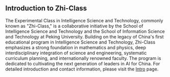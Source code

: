 ## Introduction to Zhi-Class
The Experimental Class in Intelligence Science and Technology, commonly known as "Zhi-Class," is a collaborative initiative by the School of Intelligence Science and Technology and the School of Information Science and Technology at Peking University. Building on the legacy of China's first educational program in Intelligence Science and Technology, Zhi-Class emphasizes a strong foundation in mathematics and physics, deep interdisciplinary integration of science and engineering, systematic curriculum planning, and internationally renowned faculty. The program is dedicated to cultivating the next generation of leaders in AI for China. For detailed introduction and contact information, please visit the [Intro]("https://zhi-class.ai/posts/") page.


<!-- Zhi-Class offers a comprehensive knowledge system centered on AI, with a curriculum that covers key areas such as computer vision, natural language processing, cognitive science, robotics, machine learning, and multi-agent systems. The program advocates for science exploration guided by cutting-edge research, aiming to enhance students' scientific literacy. It also provides research-oriented courses to develop students' research capabilities, along with opportunities for international exchange, collaboration with leading experts, and peer-to-peer learning, fostering broad perspectives, teamwork, theoretical rigor, and practical skills.

Since its inception, Zhi-Class students have actively organized and participated in a variety of enrichment activities, including the Zhi Reading Club, Zhi Talk, and Zhi-Enterprise Bridging Program. These initiatives create open platforms for communication and offer advanced learning opportunities, allowing students to grow together through interaction and mutual support. We remain open and inclusive, and warmly welcome discussions and collaborations with scholars from all fields. If you are interested in becoming a speaker or a sponsor, please feel free to contact us via email. -->